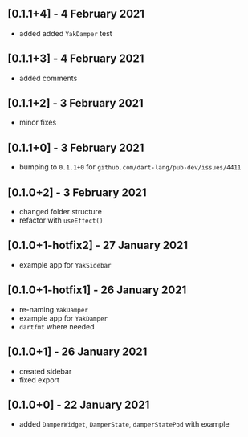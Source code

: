 ## [0.1.1+4] - 4 February 2021
* added added `YakDamper` test 

## [0.1.1+3] - 4 February 2021
* added comments

## [0.1.1+2] - 3 February 2021
* minor fixes

## [0.1.1+0] - 3 February 2021
* bumping to `0.1.1+0` for `github.com/dart-lang/pub-dev/issues/4411`

## [0.1.0+2] - 3 February 2021
* changed folder structure
* refactor with `useEffect()`

## [0.1.0+1-hotfix2] - 27 January 2021
* example app for `YakSidebar`

## [0.1.0+1-hotfix1] - 26 January 2021
* re-naming `YakDamper`
* example app for `YakDamper`
* `dartfmt` where needed 

## [0.1.0+1] - 26 January 2021
* created sidebar
* fixed export

## [0.1.0+0] - 22 January 2021
* added `DamperWidget`, `DamperState`, `damperStatePod` with example